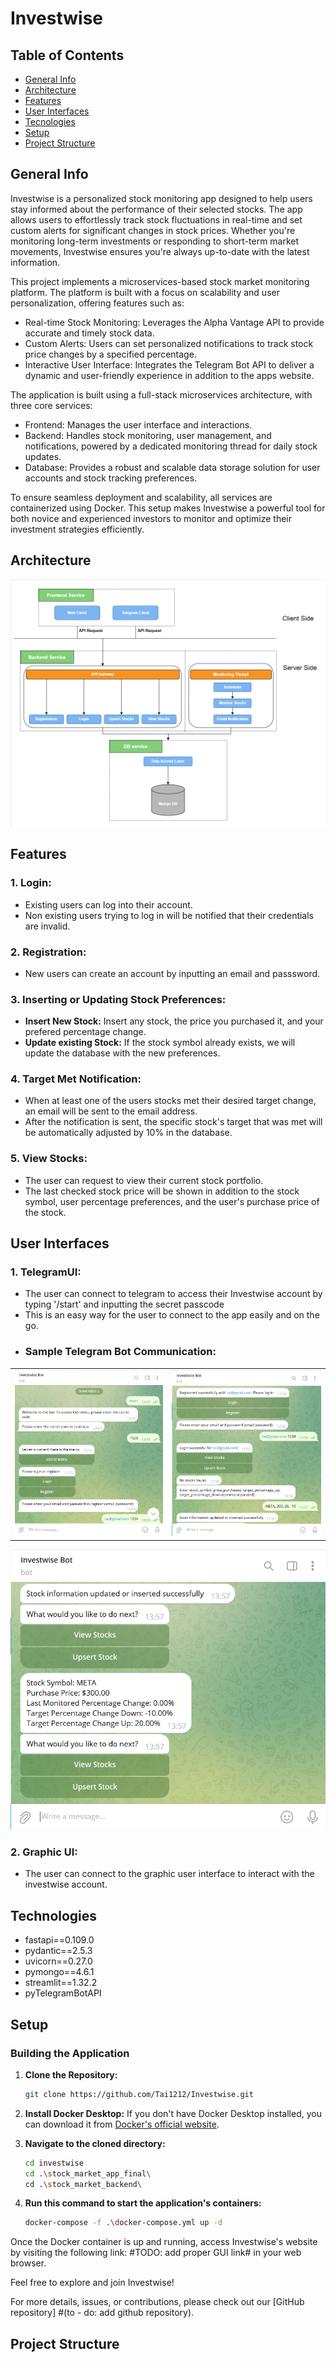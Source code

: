 # Investwise

## Table of Contents
* [General Info](#general-info)
* [Architecture](#architecture)
* [Features](#features)
* [User Interfaces](#user-interfaces)
* [Tecnologies](#technologies)
* [Setup](#setup)
* [Project Structure](#project-structure)
 
## General Info
Investwise is a personalized stock monitoring app designed to help users stay informed about the performance of their selected stocks. The app allows users to effortlessly track stock fluctuations in real-time and set custom alerts for significant changes in stock prices. Whether you're monitoring long-term investments or responding to short-term market movements, Investwise ensures you're always up-to-date with the latest information. 

This project implements a microservices-based stock market monitoring platform. The platform is built with a focus on scalability and user personalization, offering features such as:
* Real-time Stock Monitoring: Leverages the Alpha Vantage API to provide accurate and timely stock data.
* Custom Alerts: Users can set personalized notifications to track stock price changes by a specified percentage.
* Interactive User Interface: Integrates the Telegram Bot API to deliver a dynamic and user-friendly experience in addition to the apps website. 

The application is built using a full-stack microservices architecture, with three core services:
* Frontend: Manages the user interface and interactions.
* Backend: Handles stock monitoring, user management, and notifications, powered by a dedicated monitoring thread for daily stock updates.
* Database: Provides a robust and scalable data storage solution for user accounts and stock tracking preferences.

To ensure seamless deployment and scalability, all services are containerized using Docker. This setup makes Investwise a powerful tool for both novice and experienced investors to monitor and optimize their investment strategies efficiently.

## Architecture
![alt text](docs/architecture.png)

## Features

### 1. Login:
- Existing users can log into their account. 
- Non existing users trying to log in will be notified that their credentials are invalid.

### 2. Registration:
- New users can create an account by inputting an email and passsword. 

### 3. Inserting or Updating Stock Preferences:
- **Insert New Stock:** Insert any stock, the price you purchased it, and your prefered percentage change.
- **Update existing Stock:** If the stock symbol already exists, we will update the database with the new preferences. 

### 4. Target Met Notification:
- When at least one of the users stocks met their desired target change, an email will be sent to the email address. 
- After the notification is sent, the specific stock's target that was met will be automatically adjusted by 10% in the database.

### 5. View Stocks:
- The user can request to view their current stock portfolio. 
- The last checked stock price will be shown in addition to the stock symbol, user percentage preferences, and the user's purchase price of the stock.

## User Interfaces

### 1. TelegramUI:
- The user can connect to telegram to access their Investwise account by typing '/start' and inputting the secret passcode
- This is an easy way for the user to connect to the app easily and on the go.
- ### Sample Telegram Bot Communication:
|                          |                         |
:-------------------------:|:-------------------------:
  ![alt text](docs/telegram1.png) | ![alt text](docs/telegram2.png)
  ![alt text](docs/telegram3.png)

### 2. Graphic UI:
- The user can connect to the graphic user interface to interact with the investwise account. 

## Technologies
* fastapi==0.109.0
* pydantic==2.5.3
* uvicorn==0.27.0
* pymongo==4.6.1
* streamlit==1.32.2
* pyTelegramBotAPI
  
## Setup

### Building the Application

1. **Clone the Repository:**
   ```bash
   git clone https://github.com/Tai1212/Investwise.git
   ```

2. **Install Docker Desktop:**
   If you don't have Docker Desktop installed, you can download it from [Docker's official website](https://www.docker.com/products/docker-desktop).

3. **Navigate to the cloned directory:**
    ```bash
    cd investwise
    cd .\stock_market_app_final\
    cd .\stock_market_backend\
   ```

4. **Run this command to start the application's containers:**
   ```bash
   docker-compose -f .\docker-compose.yml up -d
   ```
Once the Docker container is up and running, access Investwise's website by visiting the following link: #TODO: add proper GUI link# in your web browser.

Feel free to explore and join Investwise!

For more details, issues, or contributions, please check out our [GitHub repository]
#(to - do: add github repository).

## Project Structure
